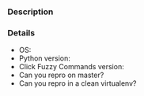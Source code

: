 ### Description



### Details

* OS:
* Python version:
* Click Fuzzy Commands version:
* Can you repro on master?
* Can you repro in a clean virtualenv?

